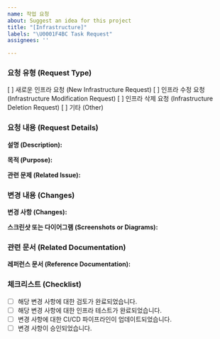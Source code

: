 ```yaml
---
name: 작업 요청
about: Suggest an idea for this project
title: "[Infrastructure]"
labels: "\U0001F4BC Task Request"
assignees: ''

---
```


### 요청 유형 (Request Type)

[ ] 새로운 인프라 요청 (New Infrastructure Request)
[ ] 인프라 수정 요청 (Infrastructure Modification Request)
[ ] 인프라 삭제 요청 (Infrastructure Deletion Request)
[ ] 기타 (Other)

### 요청 내용 (Request Details)

**설명 (Description):**
<!-- 요청의 상세한 내용을 설명해주세요. -->

**목적 (Purpose):**
<!-- 이 요청의 목적은 무엇인가요? -->

**관련 문제 (Related Issue):**
<!-- 이 요청과 관련된 이슈가 있을 경우 링크를 공유해주세요. -->

### 변경 내용 (Changes)

**변경 사항 (Changes):**
<!-- 인프라에 적용할 변경 사항을 설명해주세요. -->

**스크린샷 또는 다이어그램 (Screenshots or Diagrams):**
<!-- 변경 사항을 이해하기 쉽게 시각적으로 표현할 수 있는 스크린샷이나 다이어그램을 첨부해주세요. -->

### 관련 문서 (Related Documentation)

**레퍼런스 문서 (Reference Documentation):**
<!-- 변경 사항에 대한 추가 설명 또는 참고 자료가 있다면 공유해주세요. -->

### 체크리스트 (Checklist)

- [ ] 해당 변경 사항에 대한 검토가 완료되었습니다.
- [ ] 해당 변경 사항에 대한 인프라 테스트가 완료되었습니다.
- [ ] 변경 사항에 대한 CI/CD 파이프라인이 업데이트되었습니다.
- [ ] 변경 사항이 승인되었습니다.

